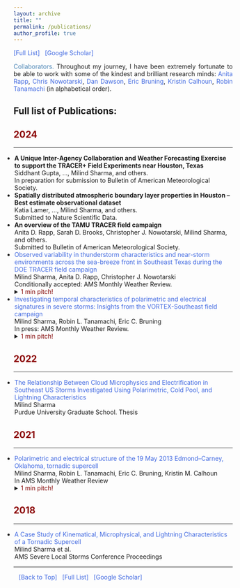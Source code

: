 ```yaml
---
layout: archive
title: ""
permalink: /publications/
author_profile: true
---
```


<html>
<head>
<meta name="viewport" content="width=device-width, initial-scale=1">  
<style>
a:link {
  color: RoyalBlue;
  background-color: transparent;
  text-decoration: none;
}

a:visited {
  color: Purple;
  background-color: transparent;
  text-decoration: none;
}

a:hover {
  color: RoyalBlue;
  background-color: transparent;
  text-decoration: underline;
}

a:active {
  color: DarkRed;
  background-color: transparent;
  text-decoration: underline;
}
  
.collapsible {
  background-color: #777;
  color: white;
  cursor: pointer;
  padding: 18px;
  width: 100%;
  border: none;
  text-align: left;
  outline: none;
  font-size: 15px;
}

.active, .collapsible:hover {
  background-color: #555;
}

.content {
  padding: 0 18px;
  display: none;
  overflow: hidden;
  background-color: #f1f1f1;
}
</style>  
</head>  
  
<body>
<a href="https://gewitterblitz.github.io/publications#full_publications" target="_blank">[Full List]</a> &nbsp;
<a href="https://scholar.google.com/citations?user=NE2_6aoAAAAJ&hl=en" target="_blank">[Google Scholar]</a>

<!--  
<p>Test:</p>
<button type="button" class="collapsible">Open Collapsible</button>
<div class="content">
  <p>Lorem ipsum dolor sit amet, consectetur adipisicing elit, sed do eiusmod tempor incididunt ut labore et dolore magna aliqua. Ut enim ad minim veniam, quis nostrud exercitation ullamco laboris nisi ut aliquip ex ea commodo consequat.</p>
</div>
-->  
<!-- <hr style="color:black;">  -->
<p align="justify" vspace = "0px" width="160px"><font color="SteelBlue">Collaborators.</font> Throughout my journey, I have been extremely fortunate to be able to work with some of the kindest and brilliant research minds:
   <a href="https://atmo.tamu.edu/people/profiles/faculty/rappanita.html" target="_blank">Anita Rapp</a>,
   <a href="http://people.tamu.edu/~cjnowotarski/" target="_blank">Chris Nowotarski</a>,
   <a href="https://stormlab.eaps.purdue.edu/?_ga=2.231961055.1131875816.1575998997-455793247.1570629607" target="_blank">Dan Dawson</a>,
   <a href="http://www.atmo.ttu.edu/bruning/" target="_blank">Eric Bruning</a>,
   <a href="https://scholar.google.com/citations?user=SwNjfgUAAAAJ&hl=en&oi=ao" target="_blank">Kristin Calhoun</a>,
   <a href="https://www.eaps.purdue.edu/people/profile/rtanama.html" target="_blank">Robin Tanamachi</a> (in alphabetical order).
</p> 
  
  
<h2 style="color:SteelBlue;" vspace="-60px;"><a id="full_publications">Full list of Publications:</a></h2>
  
<h2 style="color:DarkRed;">2024</h2>  
<hr style="height:1px;border:none;color:#333;background-color:#333;" /> 
  
<ul style="margin:1;padding:1">

  <li>  <b>A Unique Inter-Agency Collaboration and Weather Forecasting Exercise to support the TRACER+ Field Experiments near Houston, Texas</b>
  <br>  Siddhant Gupta, ..., Milind Sharma, and others.
  <br>  In preparation for submission to Bulletin of American Meteorological Society.</li>

  <li>  <b>Spatially distributed atmospheric boundary layer properties in Houston – Best estimate observational dataset</b>
  <br>  Katia Lamer, ..., Milind Sharma, and others.
  <br>  Submitted to Nature Scientific Data.</li>

  <li>  <b>An overview of the TAMU TRACER field campaign</b>
  <br>  Anita D. Rapp, Sarah D. Brooks, Christopher J. Nowotarski, Milind Sharma, and others.
  <br>  Submitted to Bulletin of American Meteorological Society.</li>

  <li>  <a href="../files/TRACER_obs_analysis_submitted_version.pdf" target="_blank"> Observed variability in thunderstorm characteristics and near-storm environments across the sea-breeze front in Southeast Texas during the DOE TRACER field campaign</a> 
  <br>  Milind Sharma, Anita D. Rapp, Christopher J. Nowotarski 
  <br>  Conditionally accepted: AMS Monthly Weather Review.</li>
  <details>
  <summary><span style="color:Maroon;"> 1 min pitch!</span></summary>
  <span class="abstract-text" style="font-size:.90em; color:Maroon; text-align: justify">
    Convection associated with the inland propagation of the SBF typically peaked between 1400 and 1500 LT. Over 70% of the total tracked cells between 1100 and 1900 LT had a lifetime of 45 minutes or less. Specifically, shallow cells had a median lifetime of 24 minutes, while transitioning cells had a median lifetime of 49 minutes. Cells initiating between 1000 and 1200 LT demonstrated the maximum cell area and 20-dBZ echo-top height. Two major CI hotspots were observed: one located directly to the east of downtown Houston (and the AMF1 site) and the other southwest of Houston (directly above the ANC site).
    <br><br>
    The composite environmental profile for the TAMU site was found to be the driest in the upper boundary layer and lower free troposphere (950-700 hPa layer) in the early afternoon (maritime air mass) and mid-levels (600-400 hPa layer) in the late afternoon (continental air mass), respectively. Additionally, a drier boundary layer in the late afternoon led to lower ML CAPE in the continental air mass.
    <br><br>
    The composite reflectivity of shallow and transitioning clouds followed a consistent temporal trend across air masses. Shallow clouds experienced the largest difference in mean composite reflectivity, with cells initiating close to SBF having the highest reflectivity values (41-44 dBZ), followed by maritime (36-40 dBZ) and continental (30-35 dBZ) cells. The distinction was less clear for transitioning cells, but still followed a similar pattern. The time series of mean composite 20-dBZ echo-top height exhibited significant overlap across air masses for both shallow and transitioning clouds.
    <br><br>
    Composite reflectivity of transitioning cells from CSAPR2 vertical profiles was found to be slightly larger than that from NEXRAD. Additionally, maritime cells in CSAPR2 data were qualitatively weaker, when comparing the reflectivity and differential reflectivity profiles.
    <br><br>
    Five environmental variables exhibited statistically significant differences in mean values between maritime and continental environments associated with transitioning cells. These variables include ML ECAPE, ML LCL, ML LFC, diluted EL, and PBL depth. Among shallow cells, TPW was the sole environmental variable with a significant difference between maritime and continental air masses.</span>
  </details>
  
  
  <li> <a href="https://journals.ametsoc.org/view/journals/mwre/aop/MWR-D-23-0144.1/MWR-D-23-0144.1.xml" target="_blank"> Investigating temporal characteristics of polarimetric and electrical signatures in severe storms: Insights from the VORTEX-Southeast field campaign</a>
    <br>  Milind Sharma, Robin L. Tanamachi, Eric C. Bruning
    <br>  In press: AMS Monthly Weather Review.</li>
    <details>
    <summary><span style="color:Maroon;"> 1 min pitch!</span></summary>
    <span class="abstract-text" style="font-size:.90em; color:Maroon; text-align: justify"> 
      In all three cases, K<sub>DP</sub> column volume outperformed Z<sub>DR</sub> column volume as a predictor of total lightning flash rate. The contrast with findings from an isolated tornadic supercell over the Great Plains, where a stronger correlation was observed between the Z<sub>DR</sub> column volume and flash rate, highlights the significance of the current study.
      <br><br>
      The early stages of storm life cycle, marked by more steady updrafts, showed a monotonic increase in the Z<sub>DR</sub> column volume and total flash rate. However, as the updrafts transitioned to a non-steady state later on, they became less effective at vertical size sorting and recirculation of supercooled cloud condensate. This led to reduced correlation between the Z<sub>DR</sub> column volume and total flash rate.
      <br><br>
      The stronger correlation between the K<sub>DP</sub> column volume and total flash rate suggests a higher contribution of partially melted ice and/or wet/mixed-phase hydrometeors in storm electrification. The relatively shallow warm cloud depth of these storms, compared to the EC storm in Oklahoma, likely increased the influence of cold cloud processes on ice and graupel growth, thereby modulating total flash rates.
      <br><br>
      The peak CG and total flash rates in the tornadic and nontornadic supercells were observed to coincide with the descent of precipitation shafts that transported melting graupel or hail to the surface. Furthermore, there was a notable increase in the bi-level VHF source density during these periods, indicating a direct role of charge advection in the creation of electric potential wells that facilitate the propagation of lightning discharges.</span>
  </details>
</ul>
                          
  
<h2 style="color:DarkRed;">2022</h2>  
<hr style="height:1px;border:none;color:#333;background-color:#333;" /> 
  
<ul style="margin:1;padding:1">
  
  <li>  <a href="https://doi.org/10.25394/PGS.20392422.v1" target="_blank"> The Relationship Between Cloud Microphysics and Electrification in Southeast US Storms Investigated Using Polarimetric, Cold Pool, and Lightning Characteristics</a>
  <br>  Milind Sharma
  <br>  Purdue University Graduate School. Thesis</li>                     
</ul>

<h2 style="color:DarkRed;">2021</h2>  
<hr style="height:1px;border:none;color:#333;background-color:#333;" /> 
  
<ul style="margin:1;padding:1">
  <li>  <a href="https://journals.ametsoc.org/view/journals/mwre/149/7/MWR-D-20-0280.1.xml" target="_blank"> Polarimetric and electrical structure of the 19 May 2013 Edmond–Carney, Oklahoma, tornadic supercell</a>
  <br>  Milind Sharma, Robin L. Tanamachi, Eric C. Bruning, Kristin M. Calhoun
  <br>  In AMS Monthly Weather Review</li>
  <details>
  <summary><span style="color:Maroon;"> 1 min pitch!</span></summary>
  <span class="abstract-text" style="font-size:.90em; color:Maroon; text-align: justify"> 
    The Edmond–Carney storm maintained an inverted polarity charge structure in its mature phase, during which it also produced at least two tornadoes.
    <br><br>
    The Z<sub>DR</sub> columns attained maximum heights of up to 4 km and above around the same time as the lightning jumps. Deeper Z<sub>DR</sub> columns around this time also resulted in larger volumes extending at least 3 km (up to −20°C) above the melting level thereby validating the utility of Z<sub>DR</sub> columns as a proxy for mixed-phase updrafts. 
    <br><br>
    Flashes occurring within Z<sub>DR</sub> column region were found to be 5 times more frequent and ~O(10) smaller than the flashes occurring outside. Both these results were statistically significant at 95% confidence level.
    <br><br>
    We showed that the highest flash rates were accompanied by deeper and wider updrafts early in the storm lifetime. Lower correlation between Z<sub>DR</sub> column volume and total flash rate between 2130 and 2230 UTC was likely because of limited penetration of Z<sub>DR</sub> columns above −10°C.</span>
  </details>
</ul>

<h2 style="color:DarkRed;">2018</h2>  
<hr style="height:1px;border:none;color:#333;background-color:#333;" /> 

<ul style="margin:1;padding:1">
  <li>  <a href="https://ams.confex.com/ams/29SLS/webprogram/Manuscript/Paper348448/MIlind_SLS18_Extended_Abstract.pdf" target="_blank">A Case Study of Kinematical, Microphysical, and Lightning Characteristics of a Tornadic Supercell</a> 
  <br>  Milind Sharma et al.
  <br> AMS Severe Local Storms Conference Proceedings</li>
</ul>
    
<hr style="color:black;">

&nbsp;&nbsp;
<a href="https://gewitterblitz.github.io/publications#full_publications">[Back to Top]</a> &nbsp;
<a href="https://gewitterblitz.github.io/publications#full_publications" target="_blank">[Full List]</a> &nbsp;
<a href="https://scholar.google.com/citations?user=NE2_6aoAAAAJ&hl=en" target="_blank">[Google Scholar]</a>

</body>
</html>
